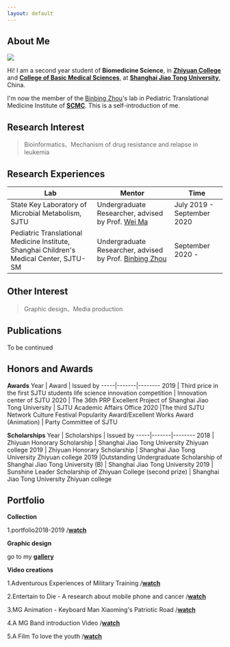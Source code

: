 ```yaml
---
layout: default
---
```


## About Me

<img class="profile-picture" src="tmz.jpg">

Hi! I am a second year student of **Biomedicine Science**, in **[Zhiyuan College](https://zhiyuan.sjtu.edu.cn/)** and **[College of Basic Medical Sciences](https://www.shsmu.edu.cn/cbms/)**, at **[Shanghai Jiao Tong University](https://www.sjtu.edu.cn/)**, China.

I'm now the member of the [Binbing Zhou](http://daoshi.shsmu.edu.cn/Pages/TeacherInformationView.aspx?uid=9DFC6A44-1940-49E4-8769-C4CBB1B4A10E&from=s&pId=&tId=731)'s lab in Pediatric Translational Medicine Institute of [**SCMC**](https://www.scmc.com.cn/YYZY/portal/index/index.htm).
This is a self-introduction of me.

## Research Interest
> Bioinformatics、Mechanism of drug resistance and relapse in leukemia
## Research Experiences
Lab | Mentor | Time
-----|-------|--------
State Key Laboratory of Microbial Metabolism, SJTU | Undergraduate Researcher, advised by Prof. [Wei Ma](http://mml.sjtu.edu.cn/Data/View/312?showtype=view) | July 2019 - September 2020
Pediatric Translational Medicine Institute, Shanghai Children's Medical Center, SJTU-SM | Undergraduate Researcher, advised by Prof. [Binbing Zhou](http://daoshi.shsmu.edu.cn/Pages/TeacherInformationView.aspx?uid=9DFC6A44-1940-49E4-8769-C4CBB1B4A10E&from=s&pId=&tId=731) | September 2020 - 

## Other Interest
> Graphic design、Media production

## Publications
To be continued

## Honors and Awards
**Awards**
Year | Award | Issued by
-----|-------|--------
2019 | Third price in the first SJTU students life science innovation competition  | Innovation center of SJTU
2020 | The 36th PRP Excellent Project of Shanghai Jiao Tong University  | SJTU Academic Affairs Office
2020 |The third SJTU Network Culture Festival Popularity Award/Excellent Works Award (Animation) | Party Committee of SJTU

**Scholarships**
Year | Scholarships | Issued by
-----|-------|--------
2018 | Zhiyuan Honorary Scholarship  | Shanghai Jiao Tong University Zhiyuan college
2019 | Zhiyuan Honorary Scholarship  | Shanghai Jiao Tong University Zhiyuan college
2019 |Outstanding Undergraduate Scholarship of Shanghai Jiao Tong University (B) | Shanghai Jiao Tong University
2019 | Sunshine Leader Scholarship of Zhiyuan College (second prize) | Shanghai Jiao Tong University Zhiyuan college
## Portfolio
**Collection**

1.portfolio2018-2019  /[**watch**](https://www.bilibili.com/video/av68522730/)

**Graphic design**

go to my [**gallery**]()

**Video creations**

1.Adventurous Experiences of Military Training  /[**watch**](https://www.bilibili.com/video/av66544969/)

2.Entertain to Die - A research about mobile phone and cancer  /[**watch**](https://www.bilibili.com/video/av62421776/)

3.MG Animation - Keyboard Man Xiaoming's Patriotic Road  /[**watch**](https://www.bilibili.com/video/av73573548/)

4.A MG Band introduction Video  /[**watch**](https://www.bilibili.com/video/BV1BJ41197yp?p=2)

5.A Film To love the youth  /[**watch**](https://www.bilibili.com/video/BV1fJ411S7ES)
